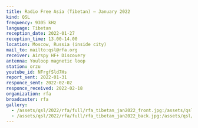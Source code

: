 ```yaml
---
title: Radio Free Asia (Tibetan) — January 2022
kind: QSL
frequency: 9305 kHz
language: Tibetan
reception_date: 2022-01-27
reception_time: 13.00-14.00
location: Moscow, Russia (inside city)
mail_to: mailto:qsl@rfa.org
receiver: Airspy HF+ Discovery
antenna: Youloop magnetic loop
station: orzu
youtube_id: NFrgfSld7Hs
report_sent: 2022-01-31
responce_sent: 2022-02-02
responce_received: 2022-02-18
organization: rfa
broadcaster: rfa
gallery:
  - /assets/qsl/2022/rfa/full/rfa_tibetan_jan2022_front.jpg:/assets/qsl/2022/rfa/small/rfa_tibetan_jan2022_front.jpg
  - /assets/qsl/2022/rfa/full/rfa_tibetan_jan2022_back.jpg:/assets/qsl/2022/rfa/small/rfa_tibetan_jan2022_back.jpg
---
```

